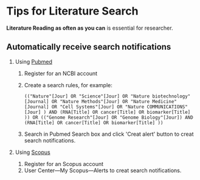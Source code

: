 # Tips for Literature Search

**Literature Reading as often as you can** is essential for researcher.

## Automatically receive search notifications

1. Using [Pubmed](https://www.ncbi.nlm.nih.gov/pubmed)

   1. Register for an NCBI account

   2. Create a search rules, for example:

      ```
      (("Nature"[Jour] OR "Science"[Jour] OR "Nature biotechnology"[Journal] OR "Nature Methods"[Jour] OR "Nature Medicine"[Journal] OR "Cell Systems"[Jour] OR "Nature COMMUNICATIONS"[Jour] ) AND (RNA[Title] OR cancer[Title] OR biomarker[Title] )) OR (("Genome Research"[Jour] OR "Genome Biology"[Jour]) AND (RNA[Title] OR cancer[Title] OR biomarker[Title] ))
      ```

   3. Search in Pubmed Search box and click 'Creat alert' button to creat search notifications.

2. Using [Scopus](https://www.scopus.com/)

   1. Register for an Scopus account
   2. User Center—My Scopus—Alerts to creat search notifications.
